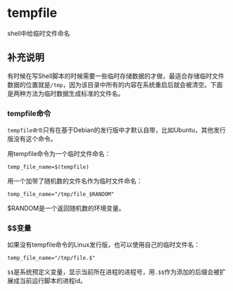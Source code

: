 tempfile
===

shell中给临时文件命名

## 补充说明

有时候在写Shell脚本的时候需要一些临时存储数据的才做，最适合存储临时文件数据的位置就是`/tmp`，因为该目录中所有的内容在系统重启后就会被清空。下面是两种方法为临时数据生成标准的文件名。

### tempfile命令  

`tempfile命令`只有在基于Debian的发行版中才默认自带，比如Ubuntu，其他发行版没有这个命令。

用tempfile命令为一个临时文件命名：

```shell
temp_file_name=$(tempfile)
```

用一个加带了随机数的文件名作为临时文件命名：

```shell
temp_file_name="/tmp/file_$RANDOM"
```

$RANDOM是一个返回随机数的环境变量。

### $$变量  

如果没有tempfile命令的Linux发行版，也可以使用自己的临时文件名：

```shell
temp_file_name="/tmp/file.$"
```

`$$`是系统预定义变量，显示当前所在进程的进程号，用`.$$`作为添加的后缀会被扩展成当前运行脚本的进程id。


<!-- Linux命令行搜索引擎：https://jaywcjlove.github.io/linux-command/ -->